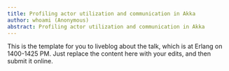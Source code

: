 ```yaml
---
title: Profiling actor utilization and communication in Akka
author: whoami (Anonymous)
abstract: Profiling actor utilization and communication in Akka
---
```


This is the template for you to liveblog about the talk,
which is at Erlang on 1400-1425 PM.  Just replace the content here
with your edits, and then submit it online.
